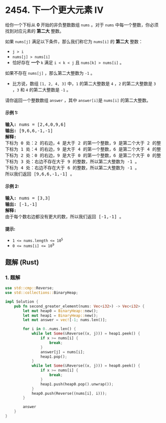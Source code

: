 # 2454. 下一个更大元素 IV
给你一个下标从 **0** 开始的非负整数数组 `nums` 。对于 `nums` 中每一个整数，你必须找到对应元素的 **第二大** 整数。

如果 `nums[j]` 满足以下条件，那么我们称它为 `nums[i]` 的 **第二大** 整数：

* `j > i`
* `nums[j] > nums[i]`
* 恰好存在 **一个** `k` 满足 `i < k < j` 且 `nums[k] > nums[i]` 。

如果不存在 `nums[j]` ，那么第二大整数为 `-1` 。

* 比方说，数组 `[1, 2, 4, 3]` 中，`1` 的第二大整数是 `4` ，`2` 的第二大整数是 `3` ，`3` 和 `4` 的第二大整数是 `-1` 。

请你返回一个整数数组 `answer` ，其中 `answer[i]`是 `nums[i]` 的第二大整数。

#### 示例 1:
<pre>
<strong>输入:</strong> nums = [2,4,0,9,6]
<strong>输出:</strong> [9,6,6,-1,-1]
<strong>解释:</strong>
下标为 0 处：2 的右边，4 是大于 2 的第一个整数，9 是第二个大于 2 的整数。
下标为 1 处：4 的右边，9 是大于 4 的第一个整数，6 是第二个大于 4 的整数。
下标为 2 处：0 的右边，9 是大于 0 的第一个整数，6 是第二个大于 0 的整数。
下标为 3 处：右边不存在大于 9 的整数，所以第二大整数为 -1 。
下标为 4 处：右边不存在大于 6 的整数，所以第二大整数为 -1 。
所以我们返回 [9,6,6,-1,-1] 。
</pre>

#### 示例 2:
<pre>
<strong>输入:</strong> nums = [3,3]
<strong>输出:</strong> [-1,-1]
<strong>解释:</strong>
由于每个数右边都没有更大的数，所以我们返回 [-1,-1] 。
</pre>

#### 提示:
* <code>1 <= nums.length <= 10<sup>5</sup></code>
* <code>0 <= nums[i] <= 10<sup>9</sup></code>

## 题解 (Rust)

### 1. 题解
```Rust
use std::cmp::Reverse;
use std::collections::BinaryHeap;

impl Solution {
    pub fn second_greater_element(nums: Vec<i32>) -> Vec<i32> {
        let mut heap0 = BinaryHeap::new();
        let mut heap1 = BinaryHeap::new();
        let mut answer = vec![-1; nums.len()];

        for i in 0..nums.len() {
            while let Some(&Reverse((x, j))) = heap1.peek() {
                if x >= nums[i] {
                    break;
                }
                answer[j] = nums[i];
                heap1.pop();
            }
            while let Some(&Reverse((x, j))) = heap0.peek() {
                if x >= nums[i] {
                    break;
                }
                heap1.push(heap0.pop().unwrap());
            }
            heap0.push(Reverse((nums[i], i)));
        }

        answer
    }
}
```
